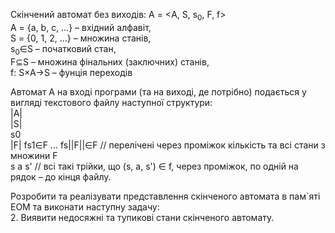 Скінчений автомат без виходів: A = <A, S, s<sub>0</sub>, F, f><br>
А = {a, b, c, …} – вхідний алфавіт,<br>
S = {0, 1, 2, …} – множина станів,<br>
s<sub>0</sub>∈S – початковий стан,<br>
F⊆S – множина фінальних (заключних) станів,<br>
f: S×A→S – фунція переходів

Автомат A на вході програми (та на виході, де потрібно) подається у вигляді текстового файлу наступної структури:<br>
|A|<br>
|S|<br>
s0<br>
|F| fs1∈F … fs||F||∈F    	// перелічені через проміжок кількість та всі стани з множини F<br>
s a s'  // всі такі трійки, що (s, a, s') ∈ f, через проміжок, по одній на рядок – до кінця файлу.

Розробити та реалізувати представлення скінченого автомата в пам`яті ЕОМ та виконати наступну задачу:<br>
2. Виявити недосяжні та тупикові стани скінченого автомату.

